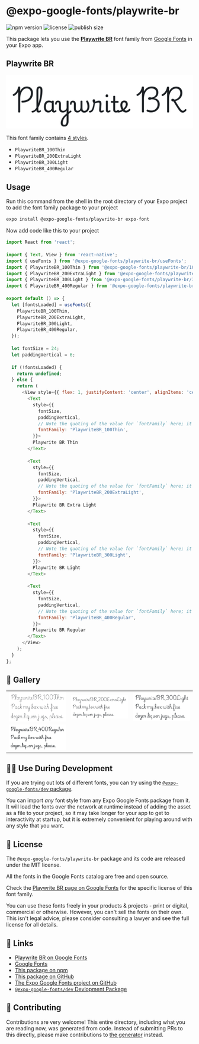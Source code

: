 # @expo-google-fonts/playwrite-br

![npm version](https://flat.badgen.net/npm/v/@expo-google-fonts/playwrite-br)
![license](https://flat.badgen.net/github/license/expo/google-fonts)
![publish size](https://flat.badgen.net/packagephobia/install/@expo-google-fonts/playwrite-br)

This package lets you use the [**Playwrite BR**](https://fonts.google.com/specimen/Playwrite+BR) font family from [Google Fonts](https://fonts.google.com/) in your Expo app.

## Playwrite BR

![Playwrite BR](./font-family.png)

This font family contains [4 styles](#-gallery).

- `PlaywriteBR_100Thin`
- `PlaywriteBR_200ExtraLight`
- `PlaywriteBR_300Light`
- `PlaywriteBR_400Regular`

## Usage

Run this command from the shell in the root directory of your Expo project to add the font family package to your project
```sh
expo install @expo-google-fonts/playwrite-br expo-font
```

Now add code like this to your project
```js
import React from 'react';

import { Text, View } from 'react-native';
import { useFonts } from '@expo-google-fonts/playwrite-br/useFonts';
import { PlaywriteBR_100Thin } from '@expo-google-fonts/playwrite-br/100Thin';
import { PlaywriteBR_200ExtraLight } from '@expo-google-fonts/playwrite-br/200ExtraLight';
import { PlaywriteBR_300Light } from '@expo-google-fonts/playwrite-br/300Light';
import { PlaywriteBR_400Regular } from '@expo-google-fonts/playwrite-br/400Regular';

export default () => {
  let [fontsLoaded] = useFonts({
    PlaywriteBR_100Thin,
    PlaywriteBR_200ExtraLight,
    PlaywriteBR_300Light,
    PlaywriteBR_400Regular,
  });

  let fontSize = 24;
  let paddingVertical = 6;

  if (!fontsLoaded) {
    return undefined;
  } else {
    return (
      <View style={{ flex: 1, justifyContent: 'center', alignItems: 'center' }}>
        <Text
          style={{
            fontSize,
            paddingVertical,
            // Note the quoting of the value for `fontFamily` here; it expects a string!
            fontFamily: 'PlaywriteBR_100Thin',
          }}>
          Playwrite BR Thin
        </Text>

        <Text
          style={{
            fontSize,
            paddingVertical,
            // Note the quoting of the value for `fontFamily` here; it expects a string!
            fontFamily: 'PlaywriteBR_200ExtraLight',
          }}>
          Playwrite BR Extra Light
        </Text>

        <Text
          style={{
            fontSize,
            paddingVertical,
            // Note the quoting of the value for `fontFamily` here; it expects a string!
            fontFamily: 'PlaywriteBR_300Light',
          }}>
          Playwrite BR Light
        </Text>

        <Text
          style={{
            fontSize,
            paddingVertical,
            // Note the quoting of the value for `fontFamily` here; it expects a string!
            fontFamily: 'PlaywriteBR_400Regular',
          }}>
          Playwrite BR Regular
        </Text>
      </View>
    );
  }
};

```

## 🔡 Gallery


||||
|-|-|-|
|![PlaywriteBR_100Thin](./PlaywriteBR_100Thin.ttf.png)|![PlaywriteBR_200ExtraLight](./PlaywriteBR_200ExtraLight.ttf.png)|![PlaywriteBR_300Light](./PlaywriteBR_300Light.ttf.png)||
|![PlaywriteBR_400Regular](./PlaywriteBR_400Regular.ttf.png)||||


## 👩‍💻 Use During Development

If you are trying out lots of different fonts, you can try using the [`@expo-google-fonts/dev` package](https://github.com/expo/google-fonts/tree/master/font-packages/dev#readme).

You can import *any* font style from any Expo Google Fonts package from it. It will load the fonts
over the network at runtime instead of adding the asset as a file to your project, so it may take longer
for your app to get to interactivity at startup, but it is extremely convenient
for playing around with any style that you want.

## 📖 License

The `@expo-google-fonts/playwrite-br` package and its code are released under the MIT license.

All the fonts in the Google Fonts catalog are free and open source.

Check the [Playwrite BR page on Google Fonts](https://fonts.google.com/specimen/Playwrite+BR) for the specific license of this font family.

You can use these fonts freely in your products & projects - print or digital, commercial or otherwise. However, you can't sell the fonts on their own. This isn't legal advice, please consider consulting a lawyer and see the full license for all details.

## 🔗 Links

- [Playwrite BR on Google Fonts](https://fonts.google.com/specimen/Playwrite+BR)
- [Google Fonts](https://fonts.google.com/)
- [This package on npm](https://www.npmjs.com/package/@expo-google-fonts/playwrite-br)
- [This package on GitHub](https://github.com/expo/google-fonts/tree/master/font-packages/playwrite-br)
- [The Expo Google Fonts project on GitHub](https://github.com/expo/google-fonts)
- [`@expo-google-fonts/dev` Devlopment Package](https://github.com/expo/google-fonts/tree/master/font-packages/dev)

## 🤝 Contributing

Contributions are very welcome! This entire directory, including what you are reading now, was generated from code. Instead of submitting PRs to this directly, please make contributions to [the generator](https://github.com/expo/google-fonts/tree/master/packages/generator) instead.
